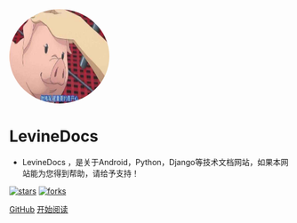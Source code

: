 <img width="180px" height="170px" style="border-radius: 50%" bor src="../_media/logo.jpg">

# LevineDocs

- LevineDocs ，是关于Android，Python，Django等技术文档网站，如果本网站能为您得到帮助，请给予支持！

[![stars](https://badgen.net/github/stars/LicaiMaker/LevineDocs?icon=github&color=4ab8a1)](https://github.com/LicaiMaker/mydocs) [![forks](https://badgen.net/github/forks/LicaiMaker/LevineDocs?icon=github&color=4ab8a1)](https://github.com/LicaiMaker/LevineDocs)

[GitHub](<https://github.com/LicaiMaker/LevineDocs>)
[开始阅读](/zh-cn/README.md)

